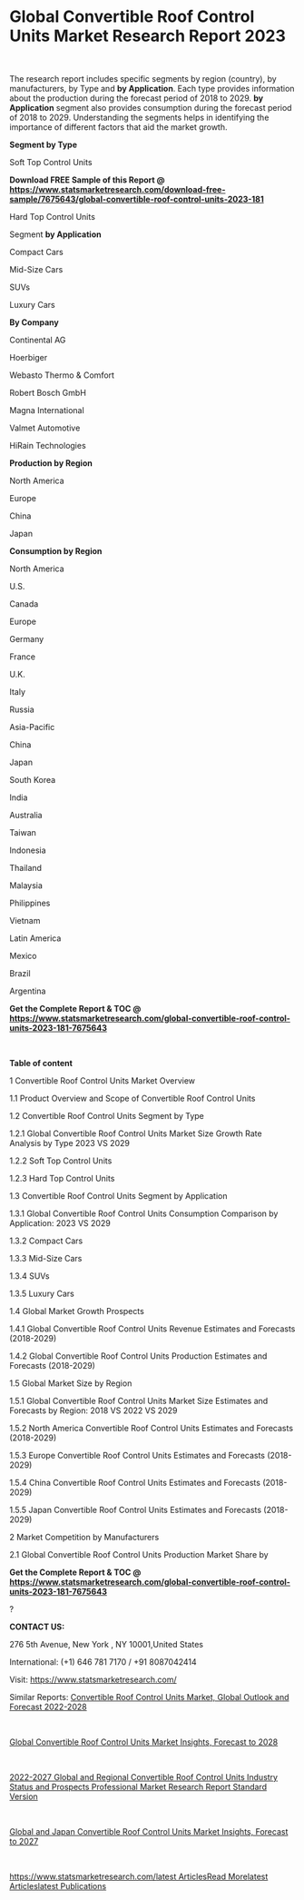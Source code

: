 <h1>Global Convertible Roof Control Units Market Research Report 2023</h1><br/><p>The research report includes specific segments by region (country), by manufacturers, by Type and <strong>by Application</strong>. Each type provides information about the production during the forecast period of 2018 to 2029. <strong>by Application</strong> segment also provides consumption during the forecast period of 2018 to 2029. Understanding the segments helps in identifying the importance of different factors that aid the market growth.</p>
 
 
 
 <p><strong>Segment by Type</strong></p>
 
 
 
 <p>Soft Top Control Units</p>
 
 
 
 <p><strong>Download FREE Sample of this Report @ <a href="https://www.statsmarketresearch.com/download-free-sample/7675643/global-convertible-roof-control-units-2023-181">https://www.statsmarketresearch.com/download-free-sample/7675643/global-convertible-roof-control-units-2023-181</a></strong></p>
 
 
 
 <p>Hard Top Control Units</p>
 
 
 
 <p>Segment <strong>by Application</strong></p>
 
 
 
 <p>Compact Cars</p>
 
 
 
 <p>Mid-Size Cars</p>
 
 
 
 <p>SUVs</p>
 
 
 
 <p>Luxury Cars</p>
 
 
 
 <p><strong>By Company</strong></p>
 
 
 
 <p>Continental AG</p>
 
 
 
 <p>Hoerbiger</p>
 
 
 
 <p>Webasto Thermo & Comfort</p>
 
 
 
 <p>Robert Bosch GmbH</p>
 
 
 
 <p>Magna International</p>
 
 
 
 <p>Valmet Automotive</p>
 
 
 
 <p>HiRain Technologies</p>
 
 
 
 <p><strong>Production by Region</strong></p>
 
 
 
 <p>North America</p>
 
 
 
 <p>Europe</p>
 
 
 
 <p>China</p>
 
 
 
 <p>Japan</p>
 
 
 
 <p><strong>Consumption by Region</strong></p>
 
 
 
 <p>North America</p>
 
 
 
 <p>U.S.</p>
 
 
 
 <p>Canada</p>
 
 
 
 <p>Europe</p>
 
 
 
 <p>Germany</p>
 
 
 
 <p>France</p>
 
 
 
 <p>U.K.</p>
 
 
 
 <p>Italy</p>
 
 
 
 <p>Russia</p>
 
 
 
 <p>Asia-Pacific</p>
 
 
 
 <p>China</p>
 
 
 
 <p>Japan</p>
 
 
 
 <p>South Korea</p>
 
 
 
 <p>India</p>
 
 
 
 <p>Australia</p>
 
 
 
 <p>Taiwan</p>
 
 
 
 <p>Indonesia</p>
 
 
 
 <p>Thailand</p>
 
 
 
 <p>Malaysia</p>
 
 
 
 <p>Philippines</p>
 
 
 
 <p>Vietnam</p>
 
 
 
 <p>Latin America</p>
 
 
 
 <p>Mexico</p>
 
 
 
 <p>Brazil</p>
 
 
 
 <p>Argentina</p>
 
 
 
 <div><b>Get the Complete Report & TOC @ <a href="https://www.statsmarketresearch.com/global-convertible-roof-control-units-2023-181-7675643">https://www.statsmarketresearch.com/global-convertible-roof-control-units-2023-181-7675643</a></b></div>
 
 
 
 <p><br />
 
 <b>Table of content</b></p>
 
 
 
 <p>1 Convertible Roof Control Units Market Overview<br />
 
 1.1 Product Overview and Scope of Convertible Roof Control Units<br />
 
 1.2 Convertible Roof Control Units Segment by Type<br />
 
 1.2.1 Global Convertible Roof Control Units Market Size Growth Rate Analysis by Type 2023 VS 2029<br />
 
 1.2.2 Soft Top Control Units<br />
 
 1.2.3 Hard Top Control Units<br />
 
 1.3 Convertible Roof Control Units Segment by Application<br />
 
 1.3.1 Global Convertible Roof Control Units Consumption Comparison by Application: 2023 VS 2029<br />
 
 1.3.2 Compact Cars<br />
 
 1.3.3 Mid-Size Cars<br />
 
 1.3.4 SUVs<br />
 
 1.3.5 Luxury Cars<br />
 
 1.4 Global Market Growth Prospects<br />
 
 1.4.1 Global Convertible Roof Control Units Revenue Estimates and Forecasts (2018-2029)<br />
 
 1.4.2 Global Convertible Roof Control Units Production Estimates and Forecasts (2018-2029)<br />
 
 1.5 Global Market Size by Region<br />
 
 1.5.1 Global Convertible Roof Control Units Market Size Estimates and Forecasts by Region: 2018 VS 2022 VS 2029<br />
 
 1.5.2 North America Convertible Roof Control Units Estimates and Forecasts (2018-2029)<br />
 
 1.5.3 Europe Convertible Roof Control Units Estimates and Forecasts (2018-2029)<br />
 
 1.5.4 China Convertible Roof Control Units Estimates and Forecasts (2018-2029)<br />
 
 1.5.5 Japan Convertible Roof Control Units Estimates and Forecasts (2018-2029)<br />
 
 2 Market Competition by Manufacturers<br />
 
 2.1 Global Convertible Roof Control Units Production Market Share by</p>
 
 
 
 <div><b>Get the Complete Report & TOC @ <a href="https://www.statsmarketresearch.com/global-convertible-roof-control-units-2023-181-7675643">https://www.statsmarketresearch.com/global-convertible-roof-control-units-2023-181-7675643</a></b></div>
 
 
 
 <p>? </p>
 
 
 
 <p><b>CONTACT US:</b><br />
 
 276 5th Avenue, New York , NY 10001,United States<br />
 
 International: (+1) 646 781 7170 / +91 8087042414<br />
 
 Visit: <a href="https://www.statsmarketresearch.com/">https://www.statsmarketresearch.com/</a><br />
 
 Similar Reports: <a href="https://www.statsmarketresearch.com/global-convertible-roof-control-units-2023-181-7675643">Convertible Roof Control Units Market, Global Outlook and Forecast 2022-2028</a><br />
 
 <br />
 
 <a href="https://www.statsmarketresearch.com/global-convertible-roof-control-units-2023-181-7675643">Global Convertible Roof Control Units Market Insights, Forecast to 2028</a><br />
 
 <br />
 
 <a href="https://www.statsmarketresearch.com/global-convertible-roof-control-units-2023-181-7675643">2022-2027 Global and Regional Convertible Roof Control Units Industry Status and Prospects Professional Market Research Report Standard Version</a><br />
 
 <br />
 
 <a href="https://www.statsmarketresearch.com/global-convertible-roof-control-units-2023-181-7675643">Global and Japan Convertible Roof Control Units Market Insights, Forecast to 2027</a><br />
 
 <br />
 
 <a href="https://gyeongbokgung.com">https://www.statsmarketresearch.com/</a><a href="https://hallyeomaritime.com">latest Articles</a><a href="https://jingwansa.com">Read More</a><a href="https://nguoiviet.jp/">latest Articles</a><a href="https://www.intelmarketresearch.com/">latest Publications</a></p>